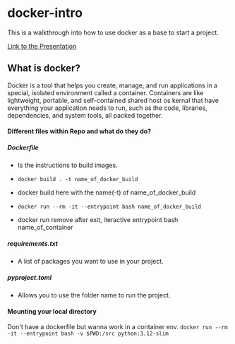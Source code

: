 # docker-intro

This is a walkthrough into how to use docker as a base to start a project. 

[Link to the Presentation](https://docs.google.com/presentation/d/1zqfnOWnqOHjvUZkb0QuvHljSnHQIfNnT4HHIdox8Yx0/edit?usp=sharing)

## What is docker?

Docker is a tool that helps you create, manage, and run applications in a special, isolated environment called a container. Containers are like lightweight, portable, and self-contained shared host os kernal that have everything your application needs to run, such as the code, libraries, dependencies, and system tools, all packed together.

#### Different files within Repo and what do they do?

##### Dockerfile

- Is the instructions to build images.
- `docker build . -t name_of_docker_build`
- docker build here with the name(-t) of name_of_docker_build

- `docker run --rm -it --entrypoint bash name_of_docker_build`
- docker run remove after exit, iteractive entrypoint bash name_of_container

##### requirements.txt

- A list of packages you want to use in your project.

##### pyproject.toml

- Allows you to use the folder name to run the project.

#### Mounting your local directory
Don't have a dockerfile but wanna work in a container env.
`docker run --rm -it --entrypoint bash -v $PWD:/src python:3.12-slim`

